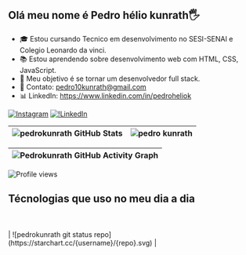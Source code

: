 ## Olá meu nome é Pedro hélio kunrath🖐️

- 🎓 Estou cursando Tecnico em desenvolvimento no SESI-SENAI e Colegio Leonardo da vinci.
- 📚 Estou aprendendo sobre desenvolvimento web com HTML, CSS, JavaScript.
- 🎯 Meu objetivo é se tornar um desenvolvedor full stack.
- 📱 Contato: pedro10kunrath@gmail.com
- 📊 LinkedIn: https://www.linkedin.com/in/pedroheliok


[![Instagram](https://img.shields.io/badge/Instagram-E4405F?style=for-the-badge&logo=instagram&logoColor=white)](https://www.instagram.com/pedroheliok/?next=%2F)
[![!LinkedIn](https://img.shields.io/badge/LinkedIn-0077B5?style=for-the-badge&logo=linkedin&logoColor=white)](https://www.linkedin.com/in/pedroheliok/)




| ![pedrokunrath GitHub Stats](https://github-stats-alpha.vercel.app/api?username=pedrokunrath&cc=121212&tc=9e9e9e&ic=D1C4E9&bc=121212) | ![pedro kunrath](https://github-readme-streak-stats.herokuapp.com?user=pedrokunrath&hide_border=true&border_radius=0&exclude_days=Sun%2CSat&background=121212&border=121212&stroke=212121&ring=7E57C2&fire=7E57C2&currStreakNum=673AB7&sideNums=9E9E9E&currStreakLabel=D1C4E9&sideLabels=9e9e9e&dates=616161&excludeDaysLabel=424242) |
| :--------------------------------------------------------------------------------------------------------------------: | :--------------------------------------------------------------------------------------------------------: |

| ![Pedrokunrath GitHub Activity Graph](https://github-readme-activity-graph.vercel.app/graph?username=pedrokunrath&bg_color=121212&color=9e9e9e&line=D1C4E9&point=9575CD&title_color=9e9e9e&area_color=673AB7&hide_border=true&area=false&radius=0) |
| :-------------------------------------------------------------------------------------------------------------------------------------------: |

<p align="left">
<img src="https://komarev.com/ghpvc/?username=pedrokunrath&color=grey&style=flat-square&abbreviated=true" alt="Profile views" />
</p>

## Técnologias que uso no meu dia a dia
<div style= "display: inline_block"><br/>
<img  algn="center" alt =""src="https://img.shields.io/badge/HTML5-E34F26?style=for-the-badge&logo=html5&logoColor=white">
<img  algn="center" alt =""src="https://img.shields.io/badge/CSS3-1572B6?style=for-the-badge&logo=css3&logoColor=white">
<img  algn="center" alt =""src="https://img.shields.io/badge/JavaScript-323330?style=for-the-badge&logo=javascript&logoColor=F7DF1E">
<img  algn="center" alt =""src="https://img.shields.io/badge/Python-3776AB?style=for-the-badge&logo=python&logoColor=white">
<img  algn="center" alt =""src="https://img.shields.io/badge/C-00599C?style=for-the-badge&logo=c&logoColor=white">
<img  algn="center" alt =""src="https://img.shields.io/badge/C%2B%2B-00599C?style=for-the-badge&logo=c%2B%2B&logoColor=white">
<img  algn="center" alt =""src="https://img.shields.io/badge/Markdown-000000?style=for-the-badge&logo=markdown&logoColor=white">
<img  algn="center" alt ="" src="https://img.shields.io/badge/Ruby-CC342D?style=for-the-badge&logo=ruby&logoColor=white">
<img  algn="center" alt ="" src="https://img.shields.io/badge/Node.js-43853D?style=for-the-badge&logo=node.js&logoColor=white">
<img  algn="center" alt ="" src="https://img.shields.io/badge/Express.js-404D59?style=for-the-badge">
<img  algn="center" alt ="" src= "https://img.shields.io/badge/PostgreSQL-316192?style=for-the-badge&logo=postgresql&logoColor=white">
<img  algn="center" alt ="" src= "https://img.shields.io/badge/SQLite-07405E?style=for-the-badge&logo=sqlite&logoColor=white">

</div>
<div>
   | ![pedrokunrath git status repo](https://starchart.cc/{username}/{repo}.svg) |
</div>

